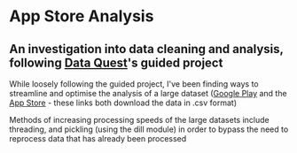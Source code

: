 # App Store Analysis
## An investigation into data cleaning and analysis, following [Data Quest](https://app.dataquest.io/c/112/m/350/guided-project%3A-profitable-app-profiles-for-the-app-store-and-google-play-markets/)'s guided project

While loosely following the guided project, I've been finding ways to streamline and optimise the analysis of a large dataset ([Google Play](https://dq-content.s3.amazonaws.com/350/googleplaystore.csv) and the [App Store](https://dq-content.s3.amazonaws.com/350/AppleStore.csv) - these links both download the data in .csv format)

Methods of increasing processing speeds of the large datasets include threading, and pickling (using the dill module) in order to bypass the need to reprocess data that has already been processed